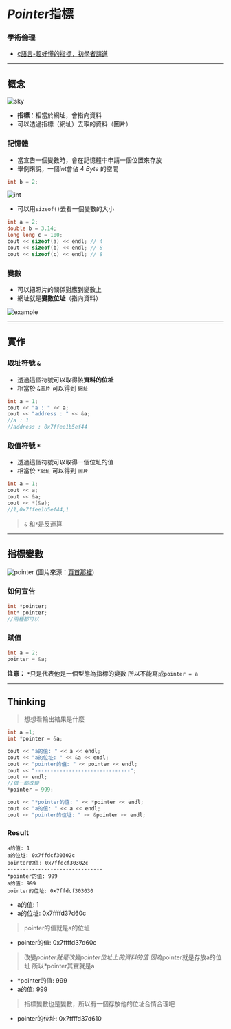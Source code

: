 # $Pointer$指標
### ~~學術倫理~~
- [c語言-超好懂的指標，初學者請進](https://kopu.chat/c語言-超好懂的指標，初學者請進～/)

---

## 概念
![sky](https://hackmd.io/_uploads/S1mcjgzop.png)
- **指標**：相當於網址，會指向資料
- 可以透過指標（網址）去取的資料（圖片）
### 記憶體

- 當宣告一個變數時，會在記憶體中申請一個位置來存放
- 舉例來說，一個$int$會佔 $4\ Byte$ 的空間
```cpp
int b = 2;
```
![int](https://hackmd.io/_uploads/S1lzTefia.png)
- 可以用`sizeof()`去看一個變數的大小
```cpp
int a = 2;
double b = 3.14;
long long c = 100;
cout << sizeof(a) << endl; // 4
cout << sizeof(b) << endl; // 8
cout << sizeof(c) << endl; // 8
```
### 變數
- 可以把照片的關係對應到變數上
- 網址就是**變數位址**（指向資料）

![example](https://hackmd.io/_uploads/B1eYAxMj6.png)

---

## 實作
### 取址符號 `&`
- 透過這個符號可以取得該**資料的位址**
- 相當於 `&圖片` 可以得到 `網址`
```cpp
int a = 1;
cout << "a : " << a;
cout << "address : " << &a;
//a : 1
//address : 0x7ffee1b5ef44
```
### 取值符號 `*`
- 透過這個符號可以取得一個位址的值
- 相當於 `*網址` 可以得到 `圖片`

```cpp
int a = 1;
cout << a;
cout << &a;
cout << *(&a);
//1,0x7ffee1b5ef44,1
```
> `&` 和`*`是反運算

---

## 指標變數
![pointer](https://hackmd.io/_uploads/HyDLbZMia.png)
(圖片來源：[頁首那裡](https://kopu.chat/c語言-超好懂的指標，初學者請進～/))

### 如何宣告

```cpp
int *pointer;
int* pointer;
//兩種都可以
```

### 賦值

```cpp
int a = 2;
pointer = &a;
```

**注意：**
`*`只是代表他是一個型態為指標的變數
所以不能寫成`pointer = a`

---

## Thinking
> 想想看輸出結果是什麼

```cpp
int a =1;
int *pointer = &a;

cout << "a的值: " << a << endl;
cout << "a的位址: " << &a << endl;
cout << "pointer的值: " << pointer << endl;
cout << "-------------------------------";
cout << endl;
//做一點改變
*pointer = 999;

cout << "*pointer的值: " << *pointer << endl;
cout << "a的值: " << a << endl;
cout << "pointer的位址: " << &pointer << endl;
```
### Result

```
a的值: 1
a的位址: 0x7ffdcf30302c
pointer的值: 0x7ffdcf30302c
-------------------------------
*pointer的值: 999
a的值: 999
pointer的位址: 0x7ffdcf303030
```
* a的值: 1
* a的位址: 0x7ffffd37d60c
> pointer的值就是a的位址
* pointer的值: 0x7ffffd37d60c
> 改變*pointer就是改變pointer位址上的資料的值
> 因為*pointer就是存放a的位址
> 所以*pointer其實就是a
* *pointer的值: 999
* a的值: 999
> 指標變數也是變數，所以有一個存放他的位址合情合理吧
* pointer的位址: 0x7ffffd37d610


